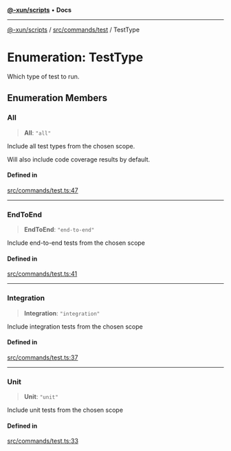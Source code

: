 [**@-xun/scripts**](../../../../README.md) • **Docs**

***

[@-xun/scripts](../../../../README.md) / [src/commands/test](../README.md) / TestType

# Enumeration: TestType

Which type of test to run.

## Enumeration Members

### All

> **All**: `"all"`

Include all test types from the chosen scope.

Will also include code coverage results by default.

#### Defined in

[src/commands/test.ts:47](https://github.com/Xunnamius/xscripts/blob/ce701f3d57da9f82ee0036320bc62d5c51233011/src/commands/test.ts#L47)

***

### EndToEnd

> **EndToEnd**: `"end-to-end"`

Include end-to-end tests from the chosen scope

#### Defined in

[src/commands/test.ts:41](https://github.com/Xunnamius/xscripts/blob/ce701f3d57da9f82ee0036320bc62d5c51233011/src/commands/test.ts#L41)

***

### Integration

> **Integration**: `"integration"`

Include integration tests from the chosen scope

#### Defined in

[src/commands/test.ts:37](https://github.com/Xunnamius/xscripts/blob/ce701f3d57da9f82ee0036320bc62d5c51233011/src/commands/test.ts#L37)

***

### Unit

> **Unit**: `"unit"`

Include unit tests from the chosen scope

#### Defined in

[src/commands/test.ts:33](https://github.com/Xunnamius/xscripts/blob/ce701f3d57da9f82ee0036320bc62d5c51233011/src/commands/test.ts#L33)
